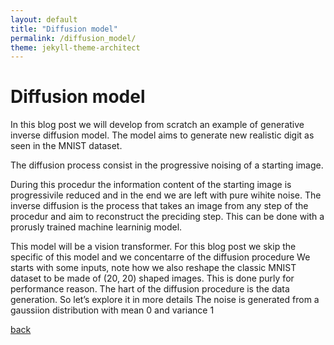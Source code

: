 ```yaml
---
layout: default
title: "Diffusion model"
permalink: /diffusion_model/
theme: jekyll-theme-architect
---
```


# Diffusion model

In this blog post we will develop from scratch an example of generative inverse diffusion model. The model aims to generate new realistic digit as seen in the MNIST dataset. 


The diffusion process consist in the progressive noising of a starting image.

During this procedur the information content of the starting image is progressivile reduced and in the end we are left with pure wihite noise.
The inverse diffusion is the process that takes an image from any step of the procedur and aim to reconstruct the preciding step. This can be done with a prorusly trained machine learninig model.

This model will be a vision transformer. For this blog post we skip the specific of this model and we concentarre of the diffusion procedure
We starts with some inputs, note how we also reshape the classic MNIST dataset to be made of (20, 20) shaped images. This is done purly for performance reason.
The hart of the diffusion procedure is the data generation. So let’s explore it in more details
The noise is generated from a gaussiion distribution with mean 0 and variance 1


[back](https://piantedosi.github.io/)
